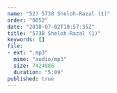 ```yaml
---
name: "52) 5738 Sheloh-Razal (1)"
order: "0052"
date: "2018-07-02T10:57:35Z"
title: "5738 Sheloh-Razal (1)"
keywords: []
file:
- ext: ".mp3"
  mime: "audio/mp3"
  size: 7424886
  duration: "5:09"
published: true
---
```

